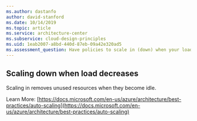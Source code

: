 ```yaml
---
ms.author: dastanfo
author: david-stanford
ms.date: 10/14/2019
ms.topic: article
ms.service: architecture-center
ms.subservice: cloud-design-principles
ms.uid: 1eab2007-a8bd-440d-87eb-09a42e320ad5
ms.assessment_question: Have policies to scale in (down) when your load decreases?
---
```

## Scaling down when load decreases

Scaling in removes unused resources when they become idle.

Learn More: [https://docs.microsoft.com/en-us/azure/architecture/best-practices/auto-scaling](https://docs.microsoft.com/en-us/azure/architecture/best-practices/auto-scaling)
